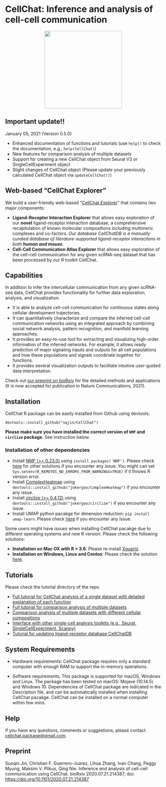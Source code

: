 
# CellChat: Inference and analysis of cell-cell communication

<p align="center">
  <img width="250"  src="https://github.com/sqjin/CellChat/blob/master/CellChat_Logo.png">
</p>

## Important update!!
January 05, 2021 (Version 0.5.0)

* Enhanced documentation of functions and tutorials (use `help()` to check the documentation, e.g., `help(CellChat)`)
* New features for comparison analysis of multiple datasets
* Support for creating a new CellChat object from Seurat V3 or SingleCellExperiment object
* Slight changes of CellChat object (Please update your previously calculated CellChat object via `updateCellChat()`)

## Web-based “CellChat Explorer” 

We build a user-friendly web-based “[CellChat Explorer](http://www.cellchat.org/)” that contains two major components:
- **Ligand-Receptor Interaction Explorer** that allows easy exploration of our **novel** ligand-receptor interaction database, a comprehensive recapitulation of known molecular compositions including multimeric complexes and co-factors. *Our database CellChatDB is a manually curated database of literature-supported ligand-receptor interactions in both **human and mouse***.
- **Cell-Cell Communication Atlas Explorer** that allows easy exploration of the cell-cell communication for any given scRNA-seq dataset that has been processed by our R toolkit CellChat. 

## Capabilities
In addition to infer the intercellular communication from any given scRNA-seq data, CellChat provides functionality for further data exploration, analysis, and visualization. 

- It is able to analyze cell-cell communication for continuous states along cellular development trajectories.
- It can quantitatively characterize and compare the inferred cell-cell communication networks using an integrated approach by combining social network analysis, pattern recognition, and manifold learning approaches.
- It provides an easy-to-use tool for extracting and visualizing high-order information of the inferred networks. For example, it allows ready prediction of major signaling inputs and outputs for all cell populations and how these populations and signals coordinate together for functions.
- It provides several visualization outputs to facilitate intuitive user-guided data interpretation.

Check out [our preprint on bioRxiv](https://www.biorxiv.org/content/10.1101/2020.07.21.214387v1) for the detailed methods and applications (It is now accepted for publication in Nature Communications, 2021).

## Installation

CellChat R package can be easily installed from Github using devtools:  

```
devtools::install_github("sqjin/CellChat")
```
**Please make sure you have installed the correct version of `NMF` and `circlize` package**. See instruction below. 

### Installation of other dependencies
- Install [NMF (>= 0.23.0)](http://renozao.github.io/NMF/devel/PAGE-INSTALLATION.html) using `install.packages('NMF')`. Please check [here](https://github.com/sqjin/CellChat/issues/16) for other solutions if you encounter any issue. You might can set `Sys.setenv(R_REMOTES_NO_ERRORS_FROM_WARNINGS=TRUE)` if it throws R version error. 
- Install [ComplexHeatmap](https://github.com/jokergoo/ComplexHeatmap) using `devtools::install_github("jokergoo/ComplexHeatmap")` if you encounter any issue.
- Install [circlize (>= 0.4.12)](https://github.com/jokergoo/circlize) using `devtools::install_github("jokergoo/circlize")` if you encounter any issue.
- Install UMAP python pacakge for dimension reduction: ```pip install umap-learn```. Please check [here](https://github.com/lmcinnes/umap) if you encounter any issue. 

Some users might have issues when installing CellChat pacakge due to different operating systems and new R version. Please check the following solutions:

- **Installation on Mac OX with R > 3.6**: Please re-install [Xquartz](https://community.rstudio.com/t/imager-package-does-not-work-in-r-3-6-1/38119).
- **Installation on Windows, Linux and Centos**: Please check the solution [here](https://github.com/sqjin/CellChat/issues/5).  



## Tutorials
Please check the tutorial directory of the repo.

- [Full tutorial for CellChat analysis of a single dataset with detailed explanation of each function](https://htmlpreview.github.io/?https://github.com/sqjin/CellChat/blob/master/tutorial/CellChat-vignette.html)
- [Full tutorial for comparison analysis of multiple datasets](https://htmlpreview.github.io/?https://github.com/sqjin/CellChat/blob/master/tutorial/Comparison_analysis_of_multiple_datasets.html)
- [Comparison analysis of multiple datasets with different cellular compositions](https://htmlpreview.github.io/?https://github.com/sqjin/CellChat/blob/master/tutorial/Comparison_analysis_of_multiple_datasets_with_different_cellular_compositions.html)
- [Interface with other single-cell analysis toolkits (e.g., Seurat, SingleCellExperiment, Scanpy)](https://htmlpreview.github.io/?https://github.com/sqjin/CellChat/blob/master/tutorial/Interface_with_other_single-cell_analysis_toolkits.html)
- [Tutorial for updating ligand-receptor database CellChatDB](https://htmlpreview.github.io/?https://github.com/sqjin/CellChat/blob/master/tutorial/Update-CellChatDB.html)



## System Requirements
- Hardware requirements: CellChat package requires only a standard computer with enough RAM to support the in-memory operations.

- Software requirements: This package is supported for macOS, Windows and Linux. The package has been tested on macOS: Mojave (10.14.5) and Windows 10. Dependencies of CellChat package are indicated in the Description file, and can be automatically installed when installing CellChat pacakge. CellChat can be installed on a normal computer within few mins.

## Help
If you have any questions, comments or suggestions, please contact cellchat.package@gmail.com.

## Preprint
Suoqin Jin, Christian F. Guerrero-Juarez, Lihua Zhang, Ivan Chang, Peggy Myung, Maksim V. Plikus, Qing Nie. Inference and analysis of cell-cell communication using CellChat. bioRxiv 2020.07.21.214387; doi: https://doi.org/10.1101/2020.07.21.214387



